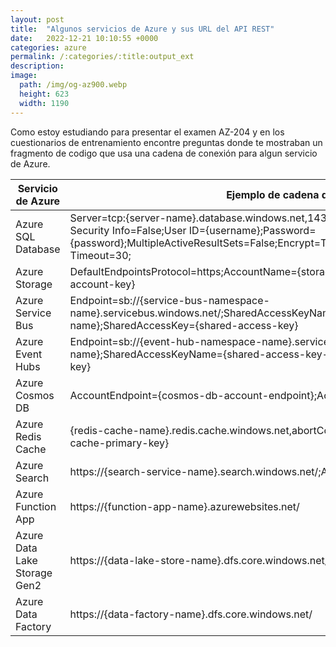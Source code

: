 ```yaml
---
layout: post
title:  "Algunos servicios de Azure y sus URL del API REST"
date:   2022-12-21 10:10:55 +0000
categories: azure
permalink: /:categories/:title:output_ext
description: 
image:
  path: /img/og-az900.webp
  height: 623
  width: 1190
---
```


Como estoy estudiando para presentar el examen AZ-204 y en los cuestionarios de entrenamiento encontre preguntas donde te mostraban un fragmento de codigo que usa una cadena de conexión para algun servicio de Azure.

|Servicio de Azure        |	Ejemplo de cadena de conexión |
|-------------------------|--------------------|
|Azure SQL Database       |Server=tcp:{server-name}.database.windows.net,1433;Initial Catalog={database-name};Persist Security Info=False;User ID={username};Password={password};MultipleActiveResultSets=False;Encrypt=True;TrustServerCertificate=False;Connection Timeout=30;|
|Azure Storage|DefaultEndpointsProtocol=https;AccountName={storage-account-name};AccountKey={storage-account-key}
|Azure Service Bus|Endpoint=sb://{service-bus-namespace-name}.servicebus.windows.net/;SharedAccessKeyName={shared-access-key-name};SharedAccessKey={shared-access-key}|
|Azure Event Hubs|Endpoint=sb://{event-hub-namespace-name}.servicebus.windows.net/;EntityPath={event-hub-name};SharedAccessKeyName={shared-access-key-name};SharedAccessKey={shared-access-key}|
|Azure Cosmos DB|AccountEndpoint={cosmos-db-account-endpoint};AccountKey={cosmos-db-account-key}|
|Azure Redis Cache|{redis-cache-name}.redis.cache.windows.net,abortConnect=false,ssl=true,password={redis-cache-primary-key}|
|Azure Search|https://{search-service-name}.search.windows.net/;ApiKey={search-service-admin-key}|
|Azure Function App|https://{function-app-name}.azurewebsites.net/|
|Azure Data Lake Storage Gen2|https://{data-lake-store-name}.dfs.core.windows.net/|
Azure Data Factory|https://{data-factory-name}.dfs.core.windows.net/|